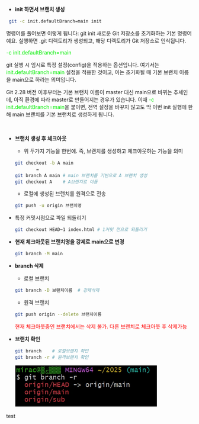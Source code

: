 - **init 하면서 브랜치 생성**
```bash
 git -c init.defaultBranch=main init
 ```
 명령어를 풀어보면 이렇게 됩니다:
 git init
 새로운 Git 저장소를 초기화하는 기본 명령어예요. 실행하면 .git 디렉토리가 생성되고, 해당 디렉토리가 Git 저장소로 인식됩니다.

 <font color="gree">-c init.defaultBranch=main </font>
 
 git 실행 시 임시로 특정 설정(config)을 적용하는 옵션입니다. 
 여기서는  <font color="gree">init.defaultBranch=main</font> 설정을 적용한 것이고, 이는 초기화될 때 기본 브랜치 이름을 main으로 하라는 의미입니다.

Git 2.28 버전 이후부터는 기본 브랜치 이름이 master 대신 main으로 바뀌는 추세인데, 아직 환경에 따라 master로 만들어지는 경우가 있습니다.
이때  <font color="gree">-c init.defaultBranch=main</font>을 붙이면, 전역 설정을 바꾸지 않고도 딱 이번 init 실행에 한해 main 브랜치를 기본 브랜치로 생성하게 됩니다.

<br>

- **브랜치 생성 후 체크아웃**
   - 위 두가지 기능을 한번에. 즉, 브랜치를 생성하고 체크아웃하는 기능을 의미 
  ```bash
  git checkout -b A main
          =
  git branch A main # main 브랜치를 기반으로 A 브랜치 생성
  git checkout A    # A브랜치로 이동
  ```
    - 로컬에 생성된 브랜치를 원격으로 전송 
  ```bash
  git push -u origin 브랜치명
  ``` 

- 특정 커밋시점으로 파일 되돌리기
  ```bash
  git checkout HEAD~1 index.html # 1커밋 전으로 되돌리기
  ```
 

- **현재 체크아웃된 브랜치명을 강제로 main으로 변경**

  ```bash
  git branch -M main
  ```
- **branch 삭제**
  - 로컬 브랜치  
  ```bash
  git branch -D 브랜치이름  # 강제삭제
  ```
  - 원격 브랜치
  ```bash
  git push origin --delete 브랜치이름  
  ```
  <font color=red>현재 체크아웃중인 브랜치에서는 삭제 불가. 다른 브랜치로 체크아웃 후 삭제가능</Font>

- **브랜치 확인**
  ```bash
  git branch    # 로컬브랜치 확인
  git branch -r # 원격브랜치 확인 
  ```
  ![샘플 이미지](images/branch_conf.jpg)  

test
